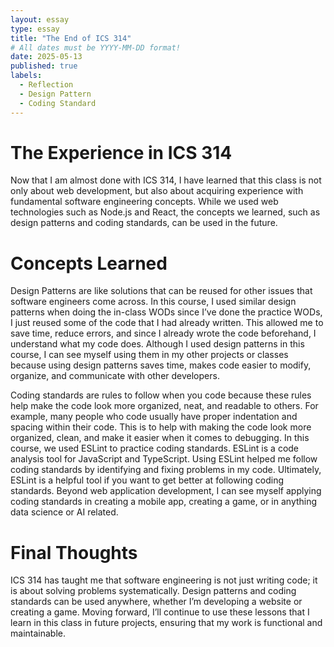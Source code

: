 ```yaml
---
layout: essay
type: essay
title: "The End of ICS 314" 
# All dates must be YYYY-MM-DD format!
date: 2025-05-13
published: true
labels:
  - Reflection
  - Design Pattern
  - Coding Standard
---
```


# The Experience in ICS 314
Now that I am almost done with ICS 314, I have learned that this class is not only about web development, but also about acquiring experience with fundamental software engineering concepts. While we used web technologies such as Node.js and React, the concepts we learned, such as design patterns and coding standards, can be used in the future. 

# Concepts Learned
Design Patterns are like solutions that can be reused for other issues that software engineers come across. In this course, I used similar design patterns when doing the in-class WODs since I’ve done the practice WODs, I just reused some of the code that I had already written. This allowed me to save time, reduce errors, and since I already wrote the code beforehand, I understand what my code does. Although I used design patterns in this course, I can see myself using them in my other projects or classes because using design patterns saves time, makes code easier to modify, organize, and communicate with other developers. 

Coding standards are rules to follow when you code because these rules help make the code look more organized, neat, and readable to others. For example, many people who code usually have proper indentation and spacing within their code. This is to help with making the code look more organized, clean, and make it easier when it comes to debugging. In this course, we used ESLint to practice coding standards. ESLint is a code analysis tool for JavaScript and TypeScript. Using ESLint helped me follow coding standards by identifying and fixing problems in my code. Ultimately, ESLint is a helpful tool if you want to get better at following coding standards. Beyond web application development, I can see myself applying coding standards in creating a mobile app, creating a game, or in anything data science or AI related. 

# Final Thoughts
ICS 314 has taught me that software engineering is not just writing code; it is about solving problems systematically. Design patterns and coding standards can be used anywhere, whether I’m developing a website or creating a game. Moving forward, I’ll continue to use these lessons that I learn in this class in future projects, ensuring that my work is functional and maintainable. 
